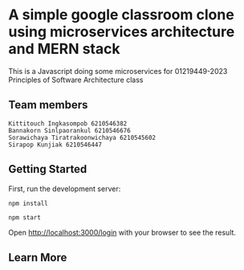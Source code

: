 # A simple google classroom clone using microservices architecture and MERN stack

This is a Javascript doing some microservices for 01219449-2023 Principles of Software Architecture class
## Team members
```
Kittitouch Ingkasompob 6210546382
Bannakorn Sinlpaorankul 6210546676
Sorawichaya Tiratrakoonwichaya 6210545602
Sirapop Kunjiak 6210546447
```

## Getting Started

First, run the development server:

```
npm install

npm start
```

Open [http://localhost:3000/login](http://localhost:3000/login) with your browser to see the result.


## Learn More
